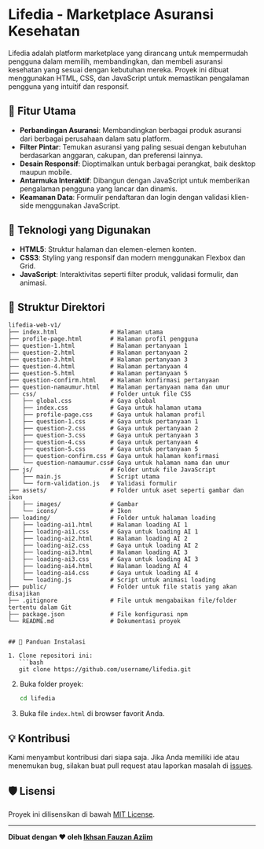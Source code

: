 # Lifedia - Marketplace Asuransi Kesehatan

Lifedia adalah platform marketplace yang dirancang untuk mempermudah pengguna dalam memilih, membandingkan, dan membeli asuransi kesehatan yang sesuai dengan kebutuhan mereka. Proyek ini dibuat menggunakan HTML, CSS, dan JavaScript untuk memastikan pengalaman pengguna yang intuitif dan responsif.

## 🎯 Fitur Utama

- **Perbandingan Asuransi**: Membandingkan berbagai produk asuransi dari berbagai perusahaan dalam satu platform.
- **Filter Pintar**: Temukan asuransi yang paling sesuai dengan kebutuhan berdasarkan anggaran, cakupan, dan preferensi lainnya.
- **Desain Responsif**: Dioptimalkan untuk berbagai perangkat, baik desktop maupun mobile.
- **Antarmuka Interaktif**: Dibangun dengan JavaScript untuk memberikan pengalaman pengguna yang lancar dan dinamis.
- **Keamanan Data**: Formulir pendaftaran dan login dengan validasi klien-side menggunakan JavaScript.

## 🚀 Teknologi yang Digunakan

- **HTML5**: Struktur halaman dan elemen-elemen konten.
- **CSS3**: Styling yang responsif dan modern menggunakan Flexbox dan Grid.
- **JavaScript**: Interaktivitas seperti filter produk, validasi formulir, dan animasi.


## 📂 Struktur Direktori

```plaintext
lifedia-web-v1/
├── index.html               # Halaman utama
├── profile-page.html        # Halaman profil pengguna
├── question-1.html          # Halaman pertanyaan 1
├── question-2.html          # Halaman pertanyaan 2
├── question-3.html          # Halaman pertanyaan 3
├── question-4.html          # Halaman pertanyaan 4
├── question-5.html          # Halaman pertanyaan 5
├── question-confirm.html    # Halaman konfirmasi pertanyaan
├── question-namaumur.html   # Halaman pertanyaan nama dan umur
├── css/                     # Folder untuk file CSS
│   ├── global.css           # Gaya global
│   ├── index.css            # Gaya untuk halaman utama
│   ├── profile-page.css     # Gaya untuk halaman profil
│   ├── question-1.css       # Gaya untuk pertanyaan 1
│   ├── question-2.css       # Gaya untuk pertanyaan 2
│   ├── question-3.css       # Gaya untuk pertanyaan 3
│   ├── question-4.css       # Gaya untuk pertanyaan 4
│   ├── question-5.css       # Gaya untuk pertanyaan 5
│   ├── question-confirm.css # Gaya untuk halaman konfirmasi
│   └── question-namaumur.css# Gaya untuk halaman nama dan umur
├── js/                      # Folder untuk file JavaScript
│   ├── main.js              # Script utama
│   └── form-validation.js   # Validasi formulir
├── assets/                  # Folder untuk aset seperti gambar dan ikon
│   ├── images/              # Gambar
│   └── icons/               # Ikon
├── loading/                 # Folder untuk halaman loading
│   ├── loading-ai1.html     # Halaman loading AI 1
│   ├── loading-ai1.css      # Gaya untuk loading AI 1
│   ├── loading-ai2.html     # Halaman loading AI 2
│   ├── loading-ai2.css      # Gaya untuk loading AI 2
│   ├── loading-ai3.html     # Halaman loading AI 3
│   ├── loading-ai3.css      # Gaya untuk loading AI 3
│   ├── loading-ai4.html     # Halaman loading AI 4
│   ├── loading-ai4.css      # Gaya untuk loading AI 4
│   └── loading.js           # Script untuk animasi loading
├── public/                  # Folder untuk file statis yang akan disajikan
├── .gitignore               # File untuk mengabaikan file/folder tertentu dalam Git
├── package.json             # File konfigurasi npm
└── README.md                # Dokumentasi proyek


## 📖 Panduan Instalasi

1. Clone repositori ini:
   ```bash
   git clone https://github.com/username/lifedia.git
   ```

2. Buka folder proyek:
   ```bash
   cd lifedia
   ```

3. Buka file `index.html` di browser favorit Anda.

## 💡 Kontribusi

Kami menyambut kontribusi dari siapa saja. Jika Anda memiliki ide atau menemukan bug, silakan buat pull request atau laporkan masalah di [issues](https://github.com/username/lifedia/issues).

## 🛡️ Lisensi

Proyek ini dilisensikan di bawah [MIT License](LICENSE).

---

**Dibuat dengan ❤️ oleh [Ikhsan Fauzan Aziim](https://github.com/ikhsanfauzanaziim)**
